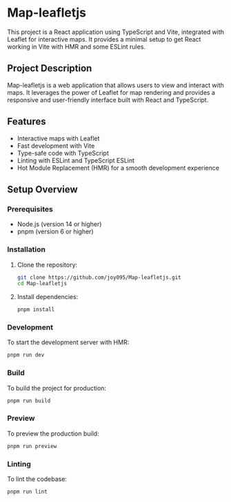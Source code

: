 # Map-leafletjs

This project is a React application using TypeScript and Vite, integrated with Leaflet for interactive maps. It provides a minimal setup to get React working in Vite with HMR and some ESLint rules.

## Project Description

Map-leafletjs is a web application that allows users to view and interact with maps. It leverages the power of Leaflet for map rendering and provides a responsive and user-friendly interface built with React and TypeScript.

## Features

- Interactive maps with Leaflet
- Fast development with Vite
- Type-safe code with TypeScript
- Linting with ESLint and TypeScript ESLint
- Hot Module Replacement (HMR) for a smooth development experience

## Setup Overview

### Prerequisites

- Node.js (version 14 or higher)
- pnpm (version 6 or higher)

### Installation

1. Clone the repository:

   ```sh
   git clone https://github.com/joy095/Map-leafletjs.git
   cd Map-leafletjs
   ```

2. Install dependencies:

   ```sh
   pnpm install
   ```

### Development

To start the development server with HMR:

```sh
pnpm run dev
```

### Build

To build the project for production:

```sh
pnpm run build
```

### Preview

To preview the production build:

```sh
pnpm run preview
```

### Linting

To lint the codebase:

```sh
pnpm run lint
```